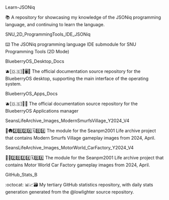 
Learn-JSONiq

📚️ A repository for showcasing my knowledge of the JSONiq programming language, and continuing to learn the language.

SNU_2D_ProgrammingTools_IDE_JSONiq

⌨️ The JSONiq programming language IDE submodule for SNU Programming Tools (2D Mode) 

BlueberryOS_Desktop_Docs

🫐️[🇴.🇸]📱️🖥️📖️ The official documentation source repository for the BlueberryOS desktop, supporting the main interface of the operating system.
 
BlueberryOS_Apps_Docs

🫐️[🇴.🇸]📱️📖️ The official documentation source repository for the BlueberryOS Applications manager 

SeansLifeArchive_Images_ModernSmurfsVillage_Y2024_V4

🔵️🛖️2️⃣️0️⃣️2️⃣️4️⃣️🗓️0️⃣️4️⃣️ The module for the Seanpm2001 Life archive project that contains Modern Smurfs Village gameplay images from 2024, April.

SeansLifeArchive_Images_MotorWorld_CarFactory_Y2024_V4

🚧️🚗️2️⃣️0️⃣️2️⃣️4️⃣️🗓️0️⃣️4️⃣️ The module for the Seanpm2001 Life archive project that contains Motor World Car Factory gameplay images from 2024, April.

GitHub_Stats_B

:octocat: 📊️📈️🗃️ My tertiary GitHub statistics repository, with daily stats generation generated from the @lowlighter source repository. 


